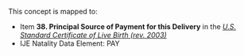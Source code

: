 This concept is mapped to:
* Item **38. Principal Source of Payment for this Delivery** in the *[U.S. Standard Certificate of Live Birth (rev. 2003)](https://www.cdc.gov/nchs/data/dvs/birth11-03final-ACC.pdf)*
* IJE Natality Data Element: PAY